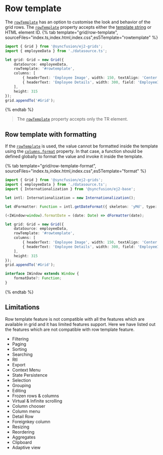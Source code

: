 # Row template

The [`rowTemplate`](../../api/grid/#rowtemplate) has an option to customise the look and behavior of the grid rows. The [`rowTemplate`](../../api/grid/#rowtemplate) property accepts either
the [template string](../../common/template-engine) or HTML element ID.
{% tab template="grid/row-template", sourceFiles="index.ts,index.html,index.css",es5Template="rowtemplate" %}

```typescript
import { Grid } from '@syncfusion/ej2-grids';
import { employeeData } from './datasource.ts';

let grid: Grid = new Grid({
    dataSource: employeeData,
    rowTemplate: '#rowtemplate',
    columns: [
        { headerText: 'Employee Image', width: 150, textAlign: 'Center', field: 'OrderID' },
        { headerText: 'Employee Details', width: 300, field: 'EmployeeID' }
    ],
    height: 315
});
grid.appendTo('#Grid');

```

{% endtab %}

>The [`rowTemplate`](../../api/grid/#rowtemplate) property accepts only the TR element.

## Row template with formatting

If the [`rowTemplate`](../../api/grid/#rowtemplate) is used, the value cannot be  formatted  inside the template using the [`columns.format`](../../api/grid/column/#format) property. In that case, a function should be defined globally to format the value and invoke it inside the template.

{% tab template="grid/row-template-format", sourceFiles="index.ts,index.html,index.css",es5Template="format" %}

```typescript
import { Grid } from '@syncfusion/ej2-grids';
import { employeeData } from './datasource.ts';
import { Internationalization } from '@syncfusion/ej2-base';

let intl: Internationalization = new Internationalization();

let dFormatter: Function = intl.getDateFormat({ skeleton: 'yMd', type: 'date' });

(<IWindow>window).formatDate = (date: Date) => dFormatter(date);

let grid: Grid = new Grid({
    dataSource: employeeData,
    rowTemplate: '#rowtemplate',
    columns: [
        { headerText: 'Employee Image', width: 150, textAlign: 'Center', field: 'OrderID' },
        { headerText: 'Employee Details', width: 300, field: 'EmployeeID' }
    ],
    height: 315
});
grid.appendTo('#Grid');

interface IWindow extends Window {
    formatDate?: Function;
}

```

{% endtab %}

## Limitations

Row template feature is not compatible with all the features which are available in grid and it has limited features support. Here we have listed out the features which are not compatible with row template feature.

* Filtering
* Paging
* Sorting
* Searching
* Rtl
* Export
* Context Menu
* State Persistence
* Selection
* Grouping
* Editing
* Frozen rows & columns
* Virtual & Infinite scrolling
* Column chooser
* Column menu
* Detail Row
* Foreignkey column
* Resizing
* Reordering
* Aggregates
* Clipboard
* Adaptive view